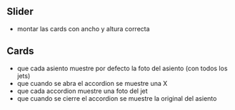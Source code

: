 

## Slider
<!-- - que sea tipo fade -->
<!-- - que los plus y las bullets tengan la misma función -->
- montar las cards con ancho y altura correcta

## Cards
- que cada asiento muestre por defecto la foto del asiento (con todos los jets)
- que cuando se abra el accordion se muestre una X
- que cada accordion muestre una foto del jet
- que cuando se cierre el accordion se muestre la original del asiento

